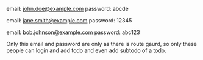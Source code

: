 email: john.doe@example.com
password: abcde

email: jane.smith@example.com
password: 12345

email: bob.johnson@example.com
password: abc123

Only this email and password are only as there is route gaurd, so only these people can login and add todo and even add subtodo of a todo.
